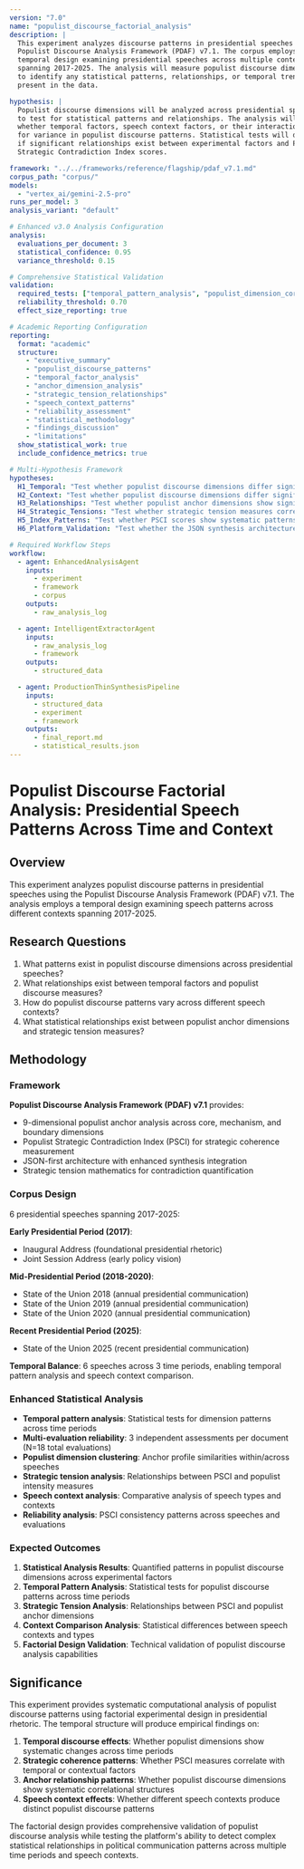 ```yaml
---
version: "7.0"
name: "populist_discourse_factorial_analysis"
description: |
  This experiment analyzes discourse patterns in presidential speeches using the 
  Populist Discourse Analysis Framework (PDAF) v7.1. The corpus employs a 
  temporal design examining presidential speeches across multiple contexts 
  spanning 2017-2025. The analysis will measure populist discourse dimensions 
  to identify any statistical patterns, relationships, or temporal trends 
  present in the data.

hypothesis: |
  Populist discourse dimensions will be analyzed across presidential speeches 
  to test for statistical patterns and relationships. The analysis will examine 
  whether temporal factors, speech context factors, or their interaction account 
  for variance in populist discourse patterns. Statistical tests will determine 
  if significant relationships exist between experimental factors and Populist 
  Strategic Contradiction Index scores.

framework: "../../frameworks/reference/flagship/pdaf_v7.1.md"
corpus_path: "corpus/"
models:
  - "vertex_ai/gemini-2.5-pro"
runs_per_model: 3
analysis_variant: "default"

# Enhanced v3.0 Analysis Configuration
analysis:
  evaluations_per_document: 3
  statistical_confidence: 0.95
  variance_threshold: 0.15

# Comprehensive Statistical Validation  
validation:
  required_tests: ["temporal_pattern_analysis", "populist_dimension_correlation_matrix", "psci_reliability", "anchor_clustering_analysis", "speech_context_analysis", "tension_pattern_analysis"]
  reliability_threshold: 0.70
  effect_size_reporting: true

# Academic Reporting Configuration
reporting:
  format: "academic"
  structure:
    - "executive_summary"
    - "populist_discourse_patterns"
    - "temporal_factor_analysis"
    - "anchor_dimension_analysis"
    - "strategic_tension_relationships"
    - "speech_context_patterns"
    - "reliability_assessment"
    - "statistical_methodology"
    - "findings_discussion"
    - "limitations"
  show_statistical_work: true
  include_confidence_metrics: true

# Multi-Hypothesis Framework
hypotheses:
  H1_Temporal: "Test whether populist discourse dimensions differ significantly across time periods"
  H2_Context: "Test whether populist discourse dimensions differ significantly between speech contexts"
  H3_Relationships: "Test whether populist anchor dimensions show significant correlational patterns"
  H4_Strategic_Tensions: "Test whether strategic tension measures correlate with populist intensity"
  H5_Index_Patterns: "Test whether PSCI scores show systematic patterns across temporal factors"
  H6_Platform_Validation: "Test whether the JSON synthesis architecture successfully processes populist discourse factorial design with 9-dimensional analysis"

# Required Workflow Steps
workflow:
  - agent: EnhancedAnalysisAgent
    inputs:
      - experiment
      - framework
      - corpus
    outputs:
      - raw_analysis_log

  - agent: IntelligentExtractorAgent
    inputs:
      - raw_analysis_log
      - framework
    outputs:
      - structured_data

  - agent: ProductionThinSynthesisPipeline
    inputs:
      - structured_data
      - experiment
      - framework
    outputs:
      - final_report.md
      - statistical_results.json
---
```


# Populist Discourse Factorial Analysis: Presidential Speech Patterns Across Time and Context

## Overview

This experiment analyzes populist discourse patterns in presidential speeches using the Populist Discourse Analysis Framework (PDAF) v7.1. The analysis employs a temporal design examining speech patterns across different contexts spanning 2017-2025.

## Research Questions

1. What patterns exist in populist discourse dimensions across presidential speeches?
2. What relationships exist between temporal factors and populist discourse measures?
3. How do populist discourse patterns vary across different speech contexts?
4. What statistical relationships exist between populist anchor dimensions and strategic tension measures?

## Methodology

### Framework
**Populist Discourse Analysis Framework (PDAF) v7.1** provides:
- 9-dimensional populist anchor analysis across core, mechanism, and boundary dimensions
- Populist Strategic Contradiction Index (PSCI) for strategic coherence measurement
- JSON-first architecture with enhanced synthesis integration
- Strategic tension mathematics for contradiction quantification

### Corpus Design
6 presidential speeches spanning 2017-2025:

**Early Presidential Period (2017)**:
- Inaugural Address (foundational presidential rhetoric)
- Joint Session Address (early policy vision)

**Mid-Presidential Period (2018-2020)**:
- State of the Union 2018 (annual presidential communication)
- State of the Union 2019 (annual presidential communication)
- State of the Union 2020 (annual presidential communication)

**Recent Presidential Period (2025)**:
- State of the Union 2025 (recent presidential communication)

**Temporal Balance**: 6 speeches across 3 time periods, enabling temporal pattern analysis and speech context comparison.

### Enhanced Statistical Analysis
- **Temporal pattern analysis**: Statistical tests for dimension patterns across time periods
- **Multi-evaluation reliability**: 3 independent assessments per document (N=18 total evaluations)
- **Populist dimension clustering**: Anchor profile similarities within/across speeches
- **Strategic tension analysis**: Relationships between PSCI and populist intensity measures
- **Speech context analysis**: Comparative analysis of speech types and contexts
- **Reliability analysis**: PSCI consistency patterns across speeches and evaluations

### Expected Outcomes
1. **Statistical Analysis Results**: Quantified patterns in populist discourse dimensions across experimental factors
2. **Temporal Pattern Analysis**: Statistical tests for populist discourse patterns across time periods
3. **Strategic Tension Analysis**: Relationships between PSCI and populist anchor dimensions
4. **Context Comparison Analysis**: Statistical differences between speech contexts and types
5. **Factorial Design Validation**: Technical validation of populist discourse analysis capabilities

## Significance

This experiment provides systematic computational analysis of populist discourse patterns using factorial experimental design in presidential rhetoric. The temporal structure will produce empirical findings on:

1. **Temporal discourse effects**: Whether populist dimensions show systematic changes across time periods
2. **Strategic coherence patterns**: Whether PSCI measures correlate with temporal or contextual factors  
3. **Anchor relationship patterns**: Whether populist discourse dimensions show systematic correlational structures
4. **Speech context effects**: Whether different speech contexts produce distinct populist discourse patterns

The factorial design provides comprehensive validation of populist discourse analysis while testing the platform's ability to detect complex statistical relationships in political communication patterns across multiple time periods and speech contexts.